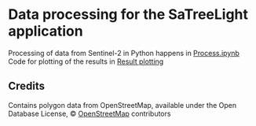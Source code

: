 # Data processing for the SaTreeLight application

Processing of data from Sentinel-2 in Python happens in [Process.ipynb](Process.ipynb)
Code for plotting of the results in [Result plotting](Result_plotting.ipynb)

## Credits

Contains polygon data from OpenStreetMap, available under the Open Database License, © [OpenStreetMap](https://www.openstreetmap.org/copyright) contributors
